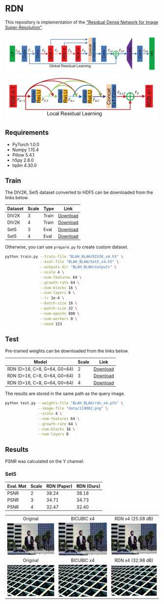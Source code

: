 # RDN

This repository is implementation of the ["Residual Dense Network for Image Super-Resolution"](https://arxiv.org/abs/1802.08797).

<center><img src="./thumbnails/fig1.png"></center>
<center><img src="./thumbnails/fig2.png"></center>

## Requirements

- PyTorch 1.0.0
- Numpy 1.15.4
- Pillow 5.4.1
- h5py 2.8.0
- tqdm 4.30.0

## Train

The DIV2K, Set5 dataset converted to HDF5 can be downloaded from the links below.

| Dataset | Scale | Type | Link |
|---------|-------|------|------|
| DIV2K | 3 | Train | [Download](https://www.dropbox.com/s/4piy2lvhrjb2e54/DIV2K_x3.h5?dl=0) |
| DIV2K | 4 | Train | [Download](https://www.dropbox.com/s/ie4a6t7f9n5lgco/DIV2K_x4.h5?dl=0) |
| Set5 | 3 | Eval | [Download](https://www.dropbox.com/s/768b07ncpdfmgs6/Set5_x3.h5?dl=0) |
| Set5 | 4 | Eval | [Download](https://www.dropbox.com/s/rtu89xyatbb71qv/Set5_x4.h5?dl=0) |

Otherwise, you can use `prepare.py` to create custom dataset.

```bash
python train.py --train-file "BLAH_BLAH/DIV2K_x4.h5" \
                --eval-file "BLAH_BLAH/Set5_x4.h5" \
                --outputs-dir "BLAH_BLAH/outputs" \
                --scale 4 \
                --num-features 64 \
                --growth-rate 64 \
                --num-blocks 16 \
                --num-layers 8 \
                --lr 1e-4 \
                --batch-size 16 \
                --patch-size 32 \
                --num-epochs 800 \
                --num-workers 8 \
                --seed 123                
```

## Test

Pre-trained weights can be downloaded from the links below.

| Model | Scale | Link |
|-------|-------|------|
| RDN (D=16, C=8, G=64, G0=64) | 2 | [Download](https://www.dropbox.com/s/pd52pkmaik1ri0h/rdn_x2.pth?dl=0) |
| RDN (D=16, C=8, G=64, G0=64) | 3 | [Download](https://www.dropbox.com/s/56topxdwm6rakwd/rdn_x3.pth?dl=0) |
| RDN (D=16, C=8, G=64, G0=64) | 4 | [Download](https://www.dropbox.com/s/yphiyivb1v7jya2/rdn_x4.pth?dl=0) |

The results are stored in the same path as the query image.

```bash
python test.py --weights-file "BLAH_BLAH/rdn_x4.pth" \
               --image-file "data/119082.png" \
               --scale 4 \
               --num-features 64 \
               --growth-rate 64 \
               --num-blocks 16 \
               --num-layers 8

```

## Results

PSNR was calculated on the Y channel.

### Set5

| Eval. Mat | Scale | RDN (Paper) | RDN (Ours) |
|-----------|-------|-------|-----------------|
| PSNR | 2 | 38.24 | 38.18 |
| PSNR | 3 | 34.71 | 34.73 |
| PSNR | 4 | 32.47 | 32.40 |

<table>
    <tr>
        <td><center>Original</center></td>
        <td><center>BICUBIC x4</center></td>
        <td><center>RDN x4 (25.08 dB)</center></td>
    </tr>
    <tr>
    	<td>
    		<center><img src="./data/119082.png""></center>
    	</td>
    	<td>
    		<center><img src="./data/119082_bicubic_x4.png"></center>
    	</td>
    	<td>
    		<center><img src="./data/119082_rdn_x4.png"></center>
    	</td>
    </tr>
    <tr>
        <td><center>Original</center></td>
        <td><center>BICUBIC x4</center></td>
        <td><center>RDN x4 (32.98 dB)</center></td>
    </tr>
    <tr>
    	<td>
    		<center><img src="./data/img_043.png""></center>
    	</td>
    	<td>
    		<center><img src="./data/img_043_bicubic_x4.png"></center>
    	</td>
    	<td>
    		<center><img src="./data/img_043_rdn_x4.png"></center>
    	</td>
    </tr>      
</table>

